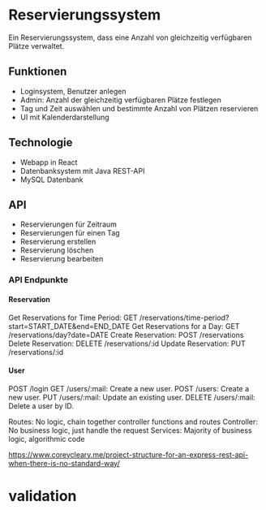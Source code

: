 # Reservierungssystem
Ein Reservierungssystem, dass eine Anzahl von gleichzeitig verfügbaren Plätze verwaltet.


## Funktionen
- Loginsystem, Benutzer anlegen
- Admin: Anzahl der gleichzeitig verfügbaren Plätze festlegen
- Tag und Zeit auswählen und bestimmte Anzahl von Plätzen reservieren
- UI mit Kalenderdarstellung

## Technologie 
- Webapp in React
- Datenbanksystem mit Java REST-API
- MySQL Datenbank

## API
- Reservierungen für Zeitraum
- Reservierungen für einen Tag
- Reservierung erstellen
- Reservierung löschen
- Reservierung bearbeiten

### API Endpunkte
#### Reservation
Get Reservations for Time Period:
GET /reservations/time-period?start=START_DATE&end=END_DATE
Get Reservations for a Day:
GET /reservations/day?date=DATE
Create Reservation:
POST /reservations
Delete Reservation:
DELETE /reservations/:id
Update Reservation:
PUT /reservations/:id

#### User 
POST /login
GET /users/:mail: Create a new user.
POST /users: Create a new user.
PUT /users/:mail: Update an existing user.
DELETE /users/:mail: Delete a user by ID.

Routes: No logic, chain together controller functions and routes
Controller: No business logic, just handle the request
Services: Majority of business logic, algorithmic code

https://www.coreycleary.me/project-structure-for-an-express-rest-api-when-there-is-no-standard-way/

# validation
